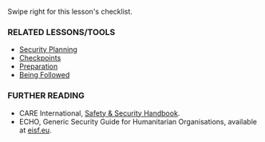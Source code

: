 [Title]: # (What now?)
[Order]: # (6)

Swipe right for this lesson's checklist.

### RELATED LESSONS/TOOLS

*   [Security Planning](umbrella://lesson/security-planning)
*   [Checkpoints](umbrella://lesson/checkpoints)
*   [Preparation](umbrella://lesson/preparation)
*	[Being Followed](umbrella://work/being-followed/expert)

### FURTHER READING

*   CARE International, [Safety & Security Handbook](https://www.eisf.eu/wp-content/uploads/2014/09/0614-Macpherson-2004-CARE-International-Safety-and-Security-Handbook.pdf).
*   ECHO, Generic Security Guide for Humanitarian Organisations, available at [eisf.eu](https://www.eisf.eu/library/generic-security-guide-for-humanitarian-organisations/).
